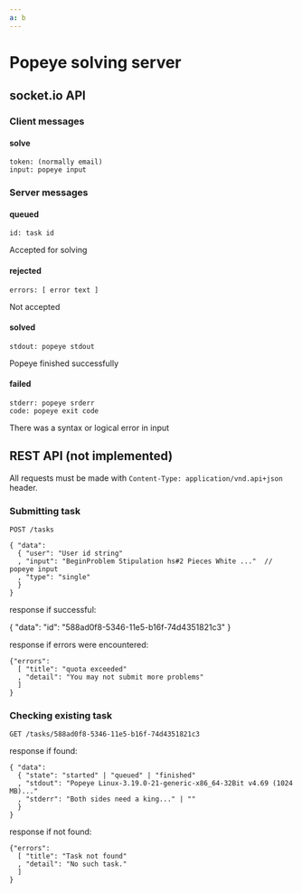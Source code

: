 ```yaml
---
a: b
---
```

# Popeye solving server

## socket.io API

### Client messages

#### solve

    token: (normally email)
    input: popeye input

### Server messages

#### queued

    id: task id

Accepted for solving

#### rejected

    errors: [ error text ]

Not accepted

#### solved

    stdout: popeye stdout

Popeye finished successfully

#### failed

    stderr: popeye srderr
    code: popeye exit code

There was a syntax or logical error in input

## REST API (not implemented)

All requests must be made with `Content-Type: application/vnd.api+json` header.

### Submitting task

    POST /tasks

    { "data":
      { "user": "User id string"
      , "input": "BeginProblem Stipulation hs#2 Pieces White ..."  // popeye input
      , "type": "single"
      }
    }

response if successful:

  { "data":
    "id": "588ad0f8-5346-11e5-b16f-74d4351821c3"
  }

response if errors were encountered:

    {"errors":
      [ "title": "quota exceeded"
      , "detail": "You may not submit more problems"
      ]
    }


### Checking existing task

    GET /tasks/588ad0f8-5346-11e5-b16f-74d4351821c3

response if found:

    { "data":
      { "state": "started" | "queued" | "finished"
      , "stdout": "Popeye Linux-3.19.0-21-generic-x86_64-32Bit v4.69 (1024 MB)..."
      , "stderr": "Both sides need a king..." | ""
      }
    }

response if not found:

    {"errors":
      [ "title": "Task not found"
      , "detail": "No such task."
      ]
    }
